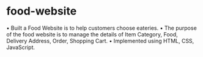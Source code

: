 # food-website
• Built a Food Website is to help customers choose eateries. • The purpose of the food website is to manage the details of Item Category, Food, Delivery Address, Order, Shopping Cart. • Implemented using HTML, CSS, JavaScript.
